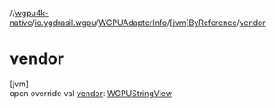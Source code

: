 //[wgpu4k-native](../../../../index.md)/[io.ygdrasil.wgpu](../../index.md)/[WGPUAdapterInfo](../index.md)/[[jvm]ByReference](index.md)/[vendor](vendor.md)

# vendor

[jvm]\
open override val [vendor](vendor.md): [WGPUStringView](../../-w-g-p-u-string-view/index.md)